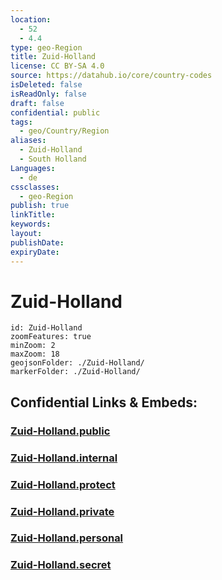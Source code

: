 ```yaml
---
location:
  - 52
  - 4.4
type: geo-Region
title: Zuid-Holland
license: CC BY-SA 4.0
source: https://datahub.io/core/country-codes
isDeleted: false
isReadOnly: false
draft: false
confidential: public
tags:
  - geo/Country/Region
aliases:
  - Zuid-Holland
  - South Holland
Languages:
  - de
cssclasses:
  - geo-Region
publish: true
linkTitle: 
keywords: 
layout: 
publishDate: 
expiryDate:
---
```


# Zuid-Holland

```leaflet
id: Zuid-Holland
zoomFeatures: true 
minZoom: 2 
maxZoom: 18
geojsonFolder: ./Zuid-Holland/
markerFolder: ./Zuid-Holland/
```


## Confidential Links & Embeds: 

### [Zuid-Holland.public](/_public/\Earth\Continent\Europe\Europe~West\Netherlands\Provinces~NetherlandsZuid-Holland.public.md) 

### [Zuid-Holland.internal](/_internal/\Earth\Continent\Europe\Europe~West\Netherlands\Provinces~NetherlandsZuid-Holland.internal.md) 

### [Zuid-Holland.protect](/_protect/\Earth\Continent\Europe\Europe~West\Netherlands\Provinces~NetherlandsZuid-Holland.protect.md) 

### [Zuid-Holland.private](/_private/\Earth\Continent\Europe\Europe~West\Netherlands\Provinces~NetherlandsZuid-Holland.private.md) 

### [Zuid-Holland.personal](/_personal/\Earth\Continent\Europe\Europe~West\Netherlands\Provinces~NetherlandsZuid-Holland.personal.md) 

### [Zuid-Holland.secret](/_secret/\Earth\Continent\Europe\Europe~West\Netherlands\Provinces~NetherlandsZuid-Holland.secret.md)

